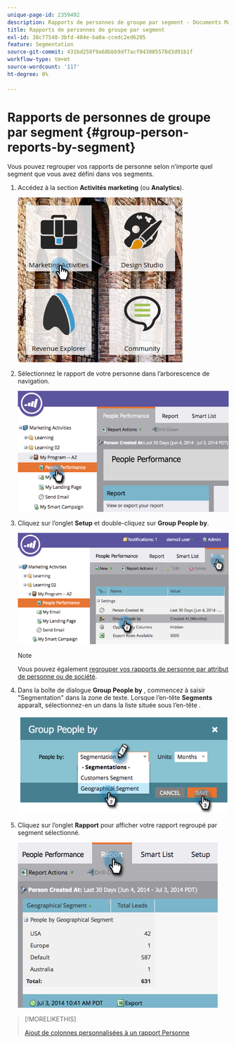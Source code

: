 ```yaml
---
unique-page-id: 2359492
description: Rapports de personnes de groupe par segment - Documents Marketo - Documentation du produit
title: Rapports de personnes de groupe par segment
exl-id: 38c77548-3bfd-484e-ba0a-ccedc2ed6205
feature: Segmentation
source-git-commit: 431bd258f9a68bbb9df7acf043085578d3d91b1f
workflow-type: tm+mt
source-wordcount: '117'
ht-degree: 0%

---
```


# Rapports de personnes de groupe par segment {#group-person-reports-by-segment}

Vous pouvez regrouper vos rapports de personne selon n’importe quel segment que vous avez défini dans vos segments.

1. Accédez à la section **Activités marketing** (ou **Analytics**).

   ![](assets/image2017-3-28-8-3a43-3a9.png)

1. Sélectionnez le rapport de votre personne dans l’arborescence de navigation.

   ![](assets/image2017-3-28-9-3a25-3a0.png)

1. Cliquez sur l’onglet **Setup** et double-cliquez sur **Group People by**.

   ![](assets/image2017-3-28-9-3a25-3a22.png)

   >[!NOTE]
   >
   >Vous pouvez également [regrouper vos rapports de personne par attribut de personne ou de société](/help/marketo/product-docs/reporting/basic-reporting/report-activity/group-person-reports-by-attribute.md).

1. Dans la boîte de dialogue **Group People by** , commencez à saisir &quot;Segmentation&quot; dans la zone de texte. Lorsque l’en-tête **Segments** apparaît, sélectionnez-en un dans la liste située sous l’en-tête .

   ![](assets/image2017-3-28-9-3a25-3a55.png)

1. Cliquez sur l’onglet **Rapport** pour afficher votre rapport regroupé par segment sélectionné.

   ![](assets/image2017-3-28-9-3a26-3a13.png)

>[!MORELIKETHIS]
>
>[Ajout de colonnes personnalisées à un rapport Personne](/help/marketo/product-docs/reporting/basic-reporting/editing-reports/add-custom-columns-to-a-person-report.md)
